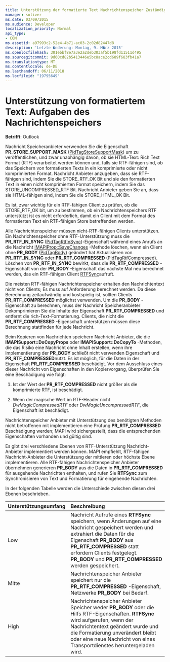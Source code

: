```yaml
---
title: Unterstützung der formatierte Text Nachrichtenspeicher Zuständigkeiten
manager: soliver
ms.date: 03/09/2015
ms.audience: Developer
localization_priority: Normal
api_type:
- COM
ms.assetid: a97993c2-52e4-4b71-ac03-2c02d82447d8
description: 'Letzte �nderung: Montag, 9. M�rz 2015'
ms.openlocfilehash: 301ebbf8e7a3e2a2deb303af5b198fd11511d495
ms.sourcegitcommit: 9d60cd82b5413446e5bc8ace2cd689f683fb41a7
ms.translationtype: MT
ms.contentlocale: de-DE
ms.lasthandoff: 06/11/2018
ms.locfileid: "19795649"
---
```

# <a name="supporting-formatted-text-message-store-responsibilities"></a>Unterstützung von formatiertem Text: Aufgaben des Nachrichtenspeichers

  
  
**Betrifft**: Outlook 
  
Nachricht Speicheranbieter verwenden Sie die Eigenschaft **PR_STORE_SUPPORT_MASK** ([PidTagStoreSupportMask](pidtagstoresupportmask-canonical-property.md)) um zu veröffentlichen, und zwar unabhängig davon, ob sie HTML-Text: Rich Text Format (RTF) verarbeitet werden können und, falls sie RTF-fähigen sind, ob das Speichern von formatierten Texts in ein komprimierte oder nicht komprimierten Format. Nachricht Anbieter anzugeben, dass sie RTF-fähigen sind, indem Sie die STORE_RTF_OK Bit und sie den formatierten Text in einen nicht komprimierten Format speichern, indem Sie das STORE_UNCOMPRESSED_RTF Bit. Nachricht Anbieter geben Sie an, dass sie HTML-fähigen sind, indem Sie die STORE_HTML_OK Bit.
  
Es ist, zwar wichtig für ein RTF-fähigen Client zu prüfen, ob die STORE_RTF_OK bit, um zu bestimmen, ob ein Nachrichtenspeichers RTF unterstützt ist es nicht erforderlich, damit ein Client mit dem Format des formatierten Text ein RTF-fähigen Store betreffenden werden. 
  
Alle Nachrichtenspeicher müssen nicht-RTF-fähigen Clients unterstützen. Ein Nachrichtenspeicher ohne RTF-Unterstützung muss die **PR_RTF_IN_SYNC** ([PidTagRtfInSync](pidtagrtfinsync-canonical-property.md))-Eigenschaft während eines Anrufs an die Nachricht [IMAPIProp::SaveChanges](imapiprop-savechanges.md) -Methode löschen, wenn ein Client ohne **PR_BODY** ([PidTagBody](pidtagbody-canonical-property.md)) geändert hat Aktualisieren von **PR_RTF_IN_SYNC** oder **PR_RTF_COMPRESSED** ([PidTagRtfCompressed](pidtagrtfcompressed-canonical-property.md)). Löschen von **PR_RTF_IN_SYNC** bewirkt, dass die **PR_RTF_COMPRESSED** -Eigenschaft von der **PR_BODY** -Eigenschaft das nächste Mal neu berechnet werden, das ein RTF-fähigen Client [RTFSync](rtfsync.md)aufruft. 
  
Die meisten RTF-fähigen Nachrichtenspeicher erhalten den Nachrichtentext nicht von Clients; Es muss auf Anforderung berechnet werden. Da diese Berechnung zeitaufwändig und kostspielig ist, sollten Clients **PR_RTF_COMPRESSED** möglichst verwenden. Um die **PR_BODY** -Eigenschaft zu berechnen, muss der Nachricht Speicheranbieter Dekomprimieren Sie die Inhalte der Eigenschaft **PR_RTF_COMPRESSED** und entfernt die rich-Text-Formatierung. Clients, die nicht die **PR_RTF_COMPRESSED** -Eigenschaft unterstützen müssen diese Berechnung stattfinden für jede Nachricht. 
  
Beim Kopieren von Nachrichten speichern Nachricht Anbieter, die die **IMAPISupport::DoCopyProps** oder **IMAPISupport::DoCopyTo** -Methoden, die das Risiko eine Nachricht ohne Inhalt erstellen, wenn ihre Implementierung der **PR_BODY** schließt nicht verwenden Eigenschaft und **PR_RTF_COMPRESSED**nutzt. Es ist möglich, für die Daten in der Eigenschaft **PR_RTF_COMPRESSED** beschädigt. Vor dem Ausschluss eines dieser Nachricht von Eigenschaften in den Kopiervorgang, überprüfen Sie eine Beschädigung wie folgt: 
  
1. Ist der Wert der **PR_RTF_COMPRESSED** nicht größer als die komprimierte RTF, ist beschädigt. 
    
2. Wenn der magische Wert im RTF-Header nicht _DwMagicCompressedRTF_ oder _DwMagicUncompressedRTF_, die Eigenschaft ist beschädigt.
    
Nachrichtenspeicher Anbieter mit Unterstützung des benötigten Methoden nicht betroffenen mit implementieren eine Prüfung **PR_RTF_COMPRESSED** Beschädigung werden; MAPI wird sichergestellt, dass die entsprechenden Eigenschaften vorhanden und gültig sind. 
  
Es gibt drei verschiedene Ebenen von RTF-Unterstützung Nachricht-Anbieter implementiert werden können. MAPI empfiehlt, RTF-fähigen Nachricht-Anbieter die Unterstützung der mittleren oder höchste Ebene implementieren. Alle RTF-fähigen Nachrichtenspeicher Anbieter übernehmen generieren **PR_BODY** aus die Daten in **PR_RTF_COMPRESSED** für ausgehende Nachrichten enthalten, und rufen Sie **RTFSync** zum Synchronisieren von Text und Formatierung für eingehende Nachrichten. 
  
In der folgenden Tabelle werden die Unterschiede zwischen diesen drei Ebenen beschrieben. 
  
|**Unterstützungsumfang**|**Beschreibung**|
|:-----|:-----|
|Low  <br/> |Nachricht Aufrufe eines **RTFSync** speichern, wenn Änderungen auf eine Nachricht gespeichert werden und extrahiert die Daten für die Eigenschaft **PR_BODY** aus **PR_RTF_COMPRESSED** statt erfordern Clients festgelegt. **PR_BODY** und **PR_RTF_COMPRESSED** werden gespeichert.  <br/> |
|Mitte  <br/> |Nachrichtenspeicher Anbieter speichert nur die **PR_RTF_COMPRESSED** -Eigenschaft, Netzwerke **PR_BODY** bei Bedarf.  <br/> |
|High  <br/> |Nachrichtenspeicher Anbieter Speicher weder **PR_BODY** oder die Hilfs RTF-Eigenschaften. **RTFSync** wird aufgerufen, wenn der Nachrichtentext geändert wurde und die Formatierung unverändert bleibt oder eine neue Nachricht von eines Transportdienstes heruntergeladen wird.  <br/> |
   

